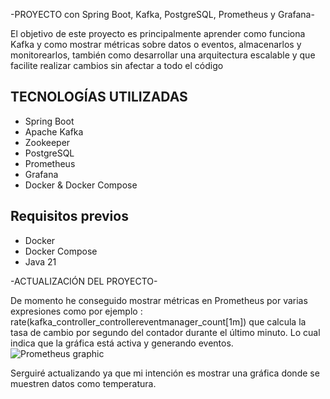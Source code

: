 -PROYECTO con Spring Boot, Kafka, PostgreSQL, Prometheus y Grafana-

El objetivo de este proyecto es principalmente aprender como funciona Kafka y como mostrar métricas sobre datos o eventos, almacenarlos y monitorearlos, también como desarrollar una arquitectura escalable y que facilite realizar cambios sin afectar a todo el código

## TECNOLOGÍAS UTILIZADAS

- Spring Boot 
- Apache Kafka 
- Zookeeper 
- PostgreSQL 
- Prometheus 
- Grafana 
- Docker & Docker Compose 

## Requisitos previos

- Docker
- Docker Compose
- Java 21

-ACTUALIZACIÓN DEL PROYECTO-

De momento he conseguido mostrar métricas en Prometheus por varias expresiones como por ejemplo : rate(kafka_controller_controllereventmanager_count[1m])
que calcula la tasa de cambio por segundo del contador durante el último minuto. Lo cual indica que la gráfica está activa y generando eventos.
![Prometheus graphic](Metrica.JPG)

Serguiré actualizando ya que mi intención es mostrar una gráfica donde se muestren datos como temperatura.




